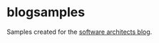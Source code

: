 blogsamples
===========
Samples created for the [software architects blog](http://www.software-architects.com/devblog).